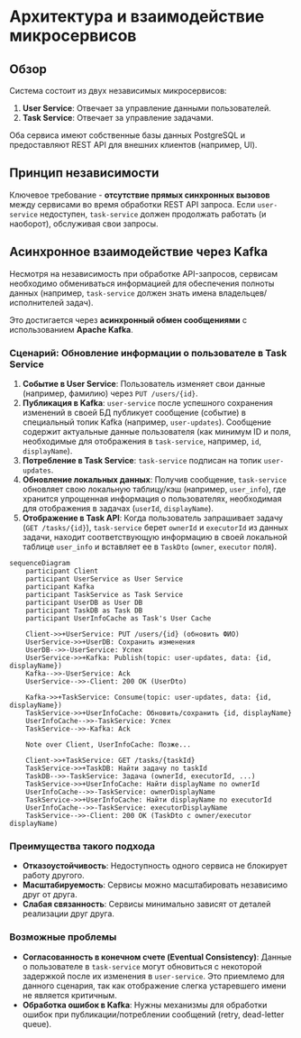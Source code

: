# Архитектура и взаимодействие микросервисов

## Обзор

Система состоит из двух независимых микросервисов:

1.  **User Service**: Отвечает за управление данными пользователей.
2.  **Task Service**: Отвечает за управление задачами.

Оба сервиса имеют собственные базы данных PostgreSQL и предоставляют REST API для внешних клиентов (например, UI).

## Принцип независимости

Ключевое требование - **отсутствие прямых синхронных вызовов** между сервисами во время обработки REST API запроса. Если `user-service` недоступен, `task-service` должен продолжать работать (и наоборот), обслуживая свои запросы.

## Асинхронное взаимодействие через Kafka

Несмотря на независимость при обработке API-запросов, сервисам необходимо обмениваться информацией для обеспечения полноты данных (например, `task-service` должен знать имена владельцев/исполнителей задач).

Это достигается через **асинхронный обмен сообщениями** с использованием **Apache Kafka**.

### Сценарий: Обновление информации о пользователе в Task Service

1.  **Событие в User Service**: Пользователь изменяет свои данные (например, фамилию) через `PUT /users/{id}`.
2.  **Публикация в Kafka**: `user-service` после успешного сохранения изменений в своей БД публикует сообщение (событие) в специальный топик Kafka (например, `user-updates`). Сообщение содержит актуальные данные пользователя (как минимум ID и поля, необходимые для отображения в `task-service`, например, `id`, `displayName`).
3.  **Потребление в Task Service**: `task-service` подписан на топик `user-updates`.
4.  **Обновление локальных данных**: Получив сообщение, `task-service` обновляет свою локальную таблицу/кэш (например, `user_info`), где хранится упрощенная информация о пользователях, необходимая для отображения в задачах (`userId`, `displayName`).
5.  **Отображение в Task API**: Когда пользователь запрашивает задачу (`GET /tasks/{id}`), `task-service` берет `ownerId` и `executorId` из данных задачи, находит соответствующую информацию в своей локальной таблице `user_info` и вставляет ее в `TaskDto` (`owner`, `executor` поля).

```mermaid
sequenceDiagram
    participant Client
    participant UserService as User Service
    participant Kafka
    participant TaskService as Task Service
    participant UserDB as User DB
    participant TaskDB as Task DB
    participant UserInfoCache as Task's User Cache

    Client->>+UserService: PUT /users/{id} (обновить ФИО)
    UserService->>+UserDB: Сохранить изменения
    UserDB-->>-UserService: Успех
    UserService->>+Kafka: Publish(topic: user-updates, data: {id, displayName})
    Kafka-->>-UserService: Ack
    UserService-->>-Client: 200 OK (UserDto)

    Kafka->>+TaskService: Consume(topic: user-updates, data: {id, displayName})
    TaskService->>+UserInfoCache: Обновить/сохранить {id, displayName}
    UserInfoCache-->>-TaskService: Успех
    TaskService-->>-Kafka: Ack

    Note over Client, UserInfoCache: Позже...

    Client->>+TaskService: GET /tasks/{taskId}
    TaskService->>+TaskDB: Найти задачу по taskId
    TaskDB-->>-TaskService: Задача (ownerId, executorId, ...)
    TaskService->>+UserInfoCache: Найти displayName по ownerId
    UserInfoCache-->>-TaskService: ownerDisplayName
    TaskService->>+UserInfoCache: Найти displayName по executorId
    UserInfoCache-->>-TaskService: executorDisplayName
    TaskService-->>-Client: 200 OK (TaskDto с owner/executor displayName)

```

### Преимущества такого подхода

*   **Отказоустойчивость**: Недоступность одного сервиса не блокирует работу другого.
*   **Масштабируемость**: Сервисы можно масштабировать независимо друг от друга.
*   **Слабая связанность**: Сервисы минимально зависят от деталей реализации друг друга.

### Возможные проблемы

*   **Согласованность в конечном счете (Eventual Consistency)**: Данные о пользователе в `task-service` могут обновиться с некоторой задержкой после их изменения в `user-service`. Это приемлемо для данного сценария, так как отображение слегка устаревшего имени не является критичным.
*   **Обработка ошибок в Kafka**: Нужны механизмы для обработки ошибок при публикации/потреблении сообщений (retry, dead-letter queue). 